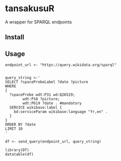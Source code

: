 # tansakusuR

A wrapper for SPARQL endpoints

## Install


## Usage
```{r}
endpoint_url <- "https://query.wikidata.org/sparql"


query_string <-'
SELECT ?spaceProbeLabel ?date ?picture
WHERE
{
  ?spaceProbe wdt:P31 wd:Q26529;
        wdt:P18 ?picture;
        wdt:P619 ?date . #mandatory
  SERVICE wikibase:label {
    bd:serviceParam wikibase:language "fr,en" .
  }
}
ORDER BY ?date
LIMIT 10
'

df <- send_query(endpoint_url, query_string)

library(DT)
datatable(df)

```